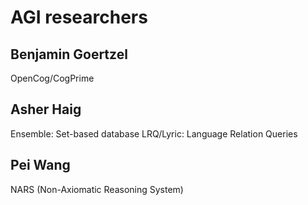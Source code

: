 # AGI researchers

## Benjamin Goertzel
OpenCog/CogPrime

## Asher Haig
Ensemble: Set-based database
LRQ/Lyric: Language Relation Queries

## Pei Wang
NARS (Non-Axiomatic Reasoning System)
